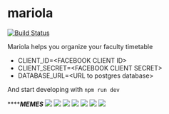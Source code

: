 # mariola
[![Build Status](https://travis-ci.com/vonsowic/mariola.svg?token=z5xW5WFyuttX4MbcwYmp&branch=master)](https://travis-ci.com/vonsowic/mariola?token=z5xW5WFyuttX4MbcwYmp&branch=master)

Mariola helps you organize your faculty timetable

* CLIENT_ID=\<FACEBOOK CLIENT ID>
* CLIENT_SECRET=\<FACEBOOK CLIENT SECRET>
* DATABASE_URL=\<URL to postgres database>

And start developing with `npm run dev `

*****************************MEMES*************************
![](http://m.memegen.com/plc33p.jpg)
![](https://pics.me.me/welcome-to-javascript-where-the-objects-are-made-up-and-13411868.png)
![](http://s2.quickmeme.com/img/fd/fdc97e92b7dbb034f35100a1ca12b4f3958fa310fe86e5b546cdf5dac830099e.jpg)
![](https://i.imgur.com/Q3cUg29.gif)
![](https://bethesignal.org/wp-content/uploads/2011/01/why-so-asynchronous-640x480.jpg)
![](https://img.devrant.com/devrant/rant/r_13596_b6ks6.jpg)
![](https://img.devrant.com/devrant/rant/r_13596_b6ks6.jpg)
